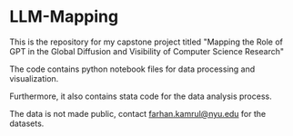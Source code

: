 # LLM-Mapping
This is the repository for my capstone project titled "Mapping the Role of GPT in the Global Diffusion and Visibility of Computer Science Research"

The code contains python notebook files for data processing and visualization.

Furthermore, it also contains stata code for the data analysis process.

The data is not made public, contact farhan.kamrul@nyu.edu for the datasets.


